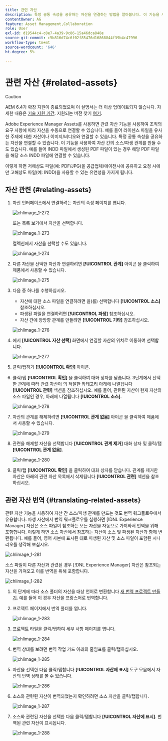 ```yaml
---
title: 관련 자산
description: 특정 공통 속성을 공유하는 자산을 연결하는 방법을 알아봅니다. 이 기능을 사용하여 자산 간의 소스/파생 관계를 만들 수도 있습니다.
contentOwner: AG
feature: Asset Management,Collaboration
role: User
exl-id: d19544c4-c8e7-4a39-9c86-15a46dca848e
source-git-commit: c5b816d74c6f02f85476d16868844f39b4c47996
workflow-type: tm+mt
source-wordcount: '646'
ht-degree: 5%

---
```


# 관련 자산 {#related-assets}

>[!CAUTION]
>
>AEM 6.4가 확장 지원이 종료되었으며 이 설명서는 더 이상 업데이트되지 않습니다. 자세한 내용은 [기술 지원 기간](https://helpx.adobe.com/kr/support/programs/eol-matrix.html). 지원되는 버전 찾기 [여기](https://experienceleague.adobe.com/docs/).

Adobe Experience Manager Assets를 사용하면 관련 자산 기능을 사용하여 조직의 요구 사항에 따라 자산을 수동으로 연결할 수 있습니다. 예를 들어 라이센스 파일을 유사한 주제에 대한 자산이나 이미지/비디오와 연결할 수 있습니다. 특정 공통 속성을 공유하는 자산을 연결할 수 있습니다. 이 기능을 사용하여 자산 간의 소스/파생 관계를 만들 수도 있습니다. 예를 들어 INDD 파일에서 생성된 PDF 파일이 있는 경우 해당 PDF 파일을 해당 소스 INDD 파일에 연결할 수 있습니다.

이렇게 하면 저해상도 파일(예: PDF/JPG)을 공급업체/에이전시에 공유하고 요청 시에만 고해상도 파일(예: INDD)을 사용할 수 있는 유연성을 가지게 됩니다.

## 자산 관련 {#relating-assets}

1. 자산 인터페이스에서 연결하려는 자산의 속성 페이지를 엽니다.

   ![chlimage_1-272](assets/chlimage_1-272.png)

   또는 목록 보기에서 자산을 선택합니다.

   ![chlimage_1-273](assets/chlimage_1-273.png)

   컬렉션에서 자산을 선택할 수도 있습니다.

   ![chlimage_1-274](assets/chlimage_1-274.png)

1. 다른 자산을 선택한 자산과 연결하려면 **[!UICONTROL 관계]** 아이콘 을 클릭하여 제품에서 사용할 수 있습니다.

   ![chlimage_1-275](assets/chlimage_1-275.png)

1. 다음 중 하나를 수행하십시오.

   * 자산에 대한 소스 파일을 연결하려면 을(를) 선택합니다 **[!UICONTROL 소스]** 참조하십시오.
   * 파생된 파일을 연결하려면 **[!UICONTROL 파생]** 참조하십시오.
   * 자산 간에 양방향 관계를 만들려면 **[!UICONTROL 기타]** 참조하십시오.

   ![chlimage_1-276](assets/chlimage_1-276.png)

1. 에서 **[!UICONTROL 자산 선택]** 화면에서 연결할 자산의 위치로 이동하여 선택합니다.

   ![chlimage_1-277](assets/chlimage_1-277.png)

1. 클릭/탭하기 **[!UICONTROL 확인]** 아이콘.
1. 클릭/탭 **[!UICONTROL 확인]** 을 클릭하여 대화 상자를 닫습니다. 3단계에서 선택한 관계에 따라 관련 자산이 의 적절한 카테고리 아래에 나열됩니다 **[!UICONTROL 관련]** 섹션을 참조하십시오. 예를 들어, 관련된 자산이 현재 자산의 소스 파일인 경우, 아래에 나열됩니다 **[!UICONTROL 소스]**.

   ![chlimage_1-278](assets/chlimage_1-278.png)

1. 자산의 관계를 해제하려면 **[!UICONTROL 관계 없음]** 아이콘 을 클릭하여 제품에서 사용할 수 있습니다.

   ![chlimage_1-279](assets/chlimage_1-279.png)

1. 관련을 해제할 자산을 선택합니다 **[!UICONTROL 관계 제거]** 대화 상자 및 클릭/탭 **[!UICONTROL 관계 없음]**.

   ![chlimage_1-280](assets/chlimage_1-280.png)

1. 클릭/탭 **[!UICONTROL 확인]** 을 클릭하여 대화 상자를 닫습니다. 관계를 제거한 자산은 아래의 관련 자산 목록에서 삭제됩니다 **[!UICONTROL 관련]** 섹션을 참조하십시오.

## 관련 자산 번역 {#translating-related-assets}

관련 자산 기능을 사용하여 자산 간 소스/파생 관계를 만드는 것도 번역 워크플로우에서 유용합니다. 파생 자산에서 번역 워크플로우를 실행하면 [!DNL Experience Manager] 자산은 소스 파일이 참조하는 모든 자산을 자동으로 가져와서 번역을 위해 포함합니다. 이렇게 하면 소스 자산에서 참조하는 자산이 소스 및 파생된 자산과 함께 변환됩니다. 예를 들어, 영어 사본에 표시된 대로 파생된 자산 및 소스 파일이 포함된 시나리오를 생각해 보십시오.

![chlimage_1-281](assets/chlimage_1-281.png)

소스 파일이 다른 자산과 관련된 경우 [!DNL Experience Manager] 자산은 참조되는 자산을 가져오고 이를 번역을 위해 포함합니다.

![chlimage_1-282](assets/chlimage_1-282.png)

1. 의 단계에 따라 소스 폴더의 자산을 대상 언어로 변환합니다 [새 번역 프로젝트 만들기](translation-projects.md#create-a-new-translation-project). 예를 들어 이 경우 자산을 프랑스어로 번역합니다.
1. 프로젝트 페이지에서 번역 폴더를 엽니다.

   ![chlimage_1-283](assets/chlimage_1-283.png)

1. 프로젝트 타일을 클릭/탭하여 세부 사항 페이지를 엽니다.

   ![chlimage_1-284](assets/chlimage_1-284.png)

1. 번역 상태를 보려면 번역 작업 카드 아래의 줄임표를 클릭/탭하십시오.

   ![chlimage_1-285](assets/chlimage_1-285.png)

1. 자산을 선택한 다음 클릭/탭합니다 **[!UICONTROL 자산에 표시]** 도구 모음에서 자산의 번역 상태를 볼 수 있습니다.

   ![chlimage_1-286](assets/chlimage_1-286.png)

1. 소스와 관련된 자산이 번역되었는지 확인하려면 소스 자산을 클릭/탭합니다.

   ![chlimage_1-287](assets/chlimage_1-287.png)

1. 소스와 관련된 자산을 선택한 다음 클릭/탭합니다 **[!UICONTROL 자산에 표시]**. 번역된 관련 자산이 표시됩니다.

   ![chlimage_1-288](assets/chlimage_1-288.png)

